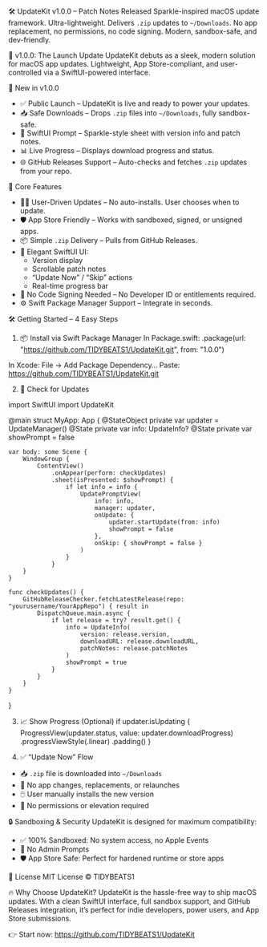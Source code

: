 🛠️ UpdateKit v1.0.0 – Patch Notes Released
Sparkle-inspired macOS update framework. Ultra-lightweight. Delivers `.zip` updates to `~/Downloads`. No app replacement, no permissions, no code signing. Modern, sandbox-safe, and dev-friendly.

🚀 v1.0.0: The Launch Update
UpdateKit debuts as a sleek, modern solution for macOS app updates. Lightweight, App Store-compliant, and user-controlled via a SwiftUI-powered interface.

🎉 New in v1.0.0
- ✅ Public Launch – UpdateKit is live and ready to power your updates.
- 📥 Safe Downloads – Drops `.zip` files into `~/Downloads`, fully sandbox-safe.
- 🔔 SwiftUI Prompt – Sparkle-style sheet with version info and patch notes.
- 📊 Live Progress – Displays download progress and status.
- 🌐 GitHub Releases Support – Auto-checks and fetches `.zip` updates from your repo.

🔑 Core Features
- 🙋‍♂️ User-Driven Updates – No auto-installs. User chooses when to update.
- 🛡️ App Store Friendly – Works with sandboxed, signed, or unsigned apps.
- 📦 Simple `.zip` Delivery – Pulls from GitHub Releases.
- 🎨 Elegant SwiftUI UI:
  - Version display
  - Scrollable patch notes
  - “Update Now” / “Skip” actions
  - Real-time progress bar
- 🧾 No Code Signing Needed – No Developer ID or entitlements required.
- ⚙️ Swift Package Manager Support – Integrate in seconds.

🛠 Getting Started – 4 Easy Steps

1. 📦 Install via Swift Package Manager
In Package.swift:
.package(url: "https://github.com/TIDYBEATS1/UpdateKit.git", from: "1.0.0")

In Xcode:
File → Add Package Dependency…
Paste: https://github.com/TIDYBEATS1/UpdateKit.git

2. 🔎 Check for Updates

import SwiftUI
import UpdateKit

@main
struct MyApp: App {
    @StateObject private var updater = UpdateManager()
    @State private var info: UpdateInfo?
    @State private var showPrompt = false

    var body: some Scene {
        WindowGroup {
            ContentView()
                .onAppear(perform: checkUpdates)
                .sheet(isPresented: $showPrompt) {
                    if let info = info {
                        UpdatePromptView(
                            info: info,
                            manager: updater,
                            onUpdate: {
                                updater.startUpdate(from: info)
                                showPrompt = false
                            },
                            onSkip: { showPrompt = false }
                        )
                    }
                }
        }
    }

    func checkUpdates() {
        GitHubReleaseChecker.fetchLatestRelease(repo: "yourusername/YourAppRepo") { result in
            DispatchQueue.main.async {
                if let release = try? result.get() {
                    info = UpdateInfo(
                        version: release.version,
                        downloadURL: release.downloadURL,
                        patchNotes: release.patchNotes
                    )
                    showPrompt = true
                }
            }
        }
    }
}

3. 📈 Show Progress (Optional)
if updater.isUpdating {
    ProgressView(updater.status, value: updater.downloadProgress)
        .progressViewStyle(.linear)
        .padding()
}

4. ✅ “Update Now” Flow
- 📥 `.zip` file is downloaded into `~/Downloads`
- 🛑 No app changes, replacements, or relaunches
- 🖱️ User manually installs the new version
- 🔐 No permissions or elevation required

🔒 Sandboxing & Security
UpdateKit is designed for maximum compatibility:
- ✅ 100% Sandboxed: No system access, no Apple Events
- 🚫 No Admin Prompts
- 🛡️ App Store Safe: Perfect for hardened runtime or store apps

📜 License
MIT License © TIDYBEATS1

🔥 Why Choose UpdateKit?
UpdateKit is the hassle-free way to ship macOS updates. With a clean SwiftUI interface, full sandbox support, and GitHub Releases integration, it’s perfect for indie developers, power users, and App Store submissions.

👉 Start now: https://github.com/TIDYBEATS1/UpdateKit

